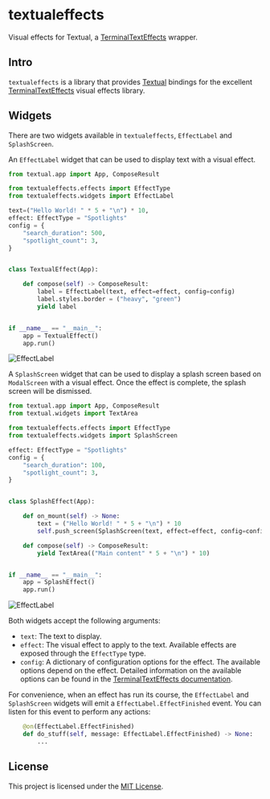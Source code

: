 # textualeffects

Visual effects for Textual, a [TerminalTextEffects](https://github.com/ChrisBuilds/terminaltexteffects) wrapper.

## Intro 

`textualeffects` is a library that provides [Textual](https://textual.textualize.io) bindings for the excellent [TerminalTextEffects](https://github.com/ChrisBuilds/terminaltexteffects) visual effects library.

## Widgets

There are two widgets available in `textualeffects`, `EffectLabel` and `SplashScreen`.

An `EffectLabel` widget that can be used to display text with a visual effect.
```python
from textual.app import App, ComposeResult

from textualeffects.effects import EffectType
from textualeffects.widgets import EffectLabel

text=("Hello World! " * 5 + "\n") * 10,
effect: EffectType = "Spotlights"
config = {
    "search_duration": 500,
    "spotlight_count": 3,
}


class TextualEffect(App):

    def compose(self) -> ComposeResult:
        label = EffectLabel(text, effect=effect, config=config)
        label.styles.border = ("heavy", "green")
        yield label


if __name__ == "__main__":
    app = TextualEffect()
    app.run()

```

![EffectLabel](./screenshots/EffectLabel.gif)

A `SplashScreen` widget that can be used to display a splash screen based on `ModalScreen` with a visual effect. Once the effect is complete, the splash screen will be dismissed.

```python
from textual.app import App, ComposeResult
from textual.widgets import TextArea

from textualeffects.effects import EffectType
from textualeffects.widgets import SplashScreen

effect: EffectType = "Spotlights"
config = {
    "search_duration": 100,
    "spotlight_count": 3,
}


class SplashEffect(App):

    def on_mount(self) -> None:
        text = ("Hello World! " * 5 + "\n") * 10
        self.push_screen(SplashScreen(text, effect=effect, config=config))

    def compose(self) -> ComposeResult:
        yield TextArea(("Main content" * 5 + "\n") * 10)


if __name__ == "__main__":
    app = SplashEffect()
    app.run()
```

![EffectLabel](./screenshots/SplashScreen.gif)

Both widgets accept the following arguments:
- `text`: The text to display.
- `effect`: The visual effect to apply to the text. Available effects are exposed through the `EffectType` type.
- `config`: A dictionary of configuration options for the effect. The available options depend on the effect. Detailed information on the available options can be found in the [TerminalTextEffects documentation](https://chrisbuilds.github.io/terminaltexteffects/showroom/).

For convenience, when an effect has run its course, the `EffectLabel` and `SplashScreen` widgets will emit a `EffectLabel.EffectFinished` event.
You can listen for this event to perform any actions:

```python
    @on(EffectLabel.EffectFinished)
    def do_stuff(self, message: EffectLabel.EffectFinished) -> None:
        ...
```
## License

This project is licensed under the [MIT License](LICENSE).

